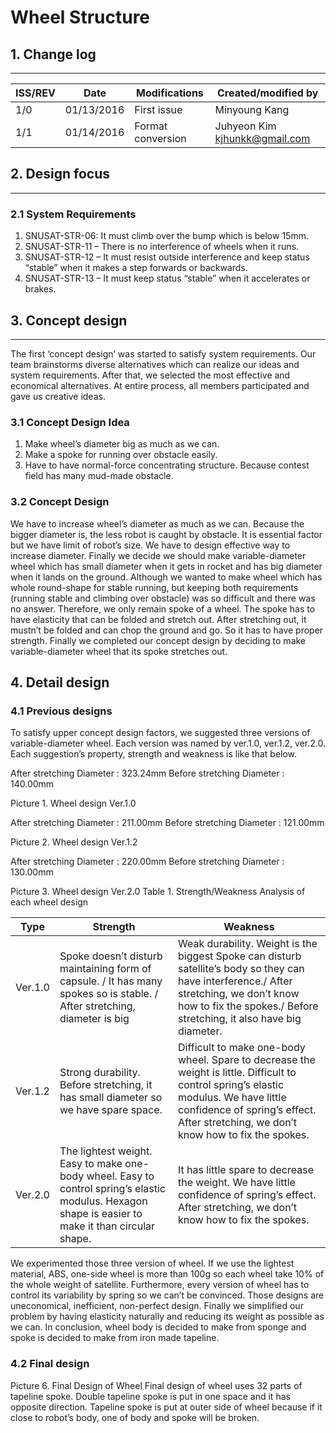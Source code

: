 # Wheel Structure

## 1. Change log
---
| ISS/REV |	Date |	Modifications |	Created/modified by |
| -- | -- | -- | -- |
| 1/0|	01/13/2016|	First issue|	Minyoung Kang|
| 1/1 |	01/14/2016 |	Format conversion |	Juhyeon Kim kjhunkk@gmail.com

## 2. Design focus 
---
### 2.1 System Requirements
1) SNUSAT-STR-06: It must climb over the bump which is below 15mm.
2) SNUSAT-STR-11 – There is no interference of wheels when it runs.
3) SNUSAT-STR-12 – It must resist outside interference and keep status “stable” when it makes a step forwards or backwards.
4) SNUSAT-STR-13 – It must keep status “stable” when it accelerates or brakes.

## 3. Concept design
---
The first ‘concept design’ was started to satisfy system requirements. Our team brainstorms diverse alternatives which can realize our ideas and system requirements. After that, we selected the most effective and economical alternatives. At entire process, all members participated and gave us creative ideas.
	
### 3.1 Concept Design Idea
1) Make wheel’s diameter big as much as we can.
2) Make a spoke for running over obstacle easily.
3) Have to have normal-force concentrating structure. Because contest field has many mud-made obstacle.

### 3.2 Concept Design
We have to increase wheel’s diameter as much as we can. Because the bigger diameter is, the less robot is caught by obstacle. It is essential factor but we have limit of robot’s size. We have to design effective way to increase diameter. Finally we decide we should make variable-diameter wheel which has small diameter when it gets in rocket and has big diameter when it lands on the ground.
Although we wanted to make wheel which has whole round-shape for stable running, but keeping both requirements (running stable and climbing over obstacle) was so difficult and there was no answer. Therefore, we only remain spoke of a wheel. The spoke has to have elasticity that can be folded and stretch out. After stretching out, it mustn’t be folded and can chop the ground and go. So it has to have proper strength.
Finally we completed our concept design by deciding to make variable-diameter wheel that its spoke stretches out.

## 4. Detail design
### 4.1 Previous designs
To satisfy upper concept design factors, we suggested three versions of variable-diameter wheel. Each version was named by ver.1.0, ver.1.2, ver.2.0. Each suggestion’s property, strength and weakness is like that below.
 	 
After stretching
Diameter : 323.24mm	Before stretching
Diameter : 140.00mm

Picture 1. Wheel design Ver.1.0

 	 
After stretching
Diameter : 211.00mm	Before stretching
Diameter : 121.00mm

Picture 2. Wheel design Ver.1.2
 	 
After stretching
Diameter : 220.00mm	Before stretching
Diameter : 130.00mm

Picture 3. Wheel design Ver.2.0
Table 1. Strength/Weakness Analysis of each wheel design

| Type	| Strength |	Weakness |
| -- | -- | -- |
| Ver.1.0 |	Spoke doesn’t disturb maintaining form of capsule. / It has many spokes so is stable. / After stretching, diameter is big | Weak durability. Weight is the biggest Spoke can disturb satellite’s body so they can have interference./ After stretching, we don’t know how to fix the spokes./ Before stretching, it also have big diameter.| 
| Ver.1.2 |	Strong durability. Before stretching, it has small diameter so we have spare space.| Difficult to make one-body wheel. Spare to decrease the weight is little. Difficult to control spring’s elastic modulus. We have little confidence of spring’s effect. After stretching, we don’t know how to fix the spokes.| 
| Ver.2.0 |	The lightest weight. Easy to make one-body wheel. Easy to control spring’s elastic modulus. Hexagon shape is easier to make it than circular shape.|	It has little spare to decrease the weight. We have little confidence of spring’s effect. After stretching, we don’t know how to fix the spokes.| 

We experimented those three version of wheel. If we use the lightest material, ABS, one-side wheel is more than 100g so each wheel take 10% of the whole weight of satellite. Furthermore, every version of wheel has to control its variability by spring so we can’t be convinced. Those designs are uneconomical, inefficient, non-perfect design. Finally we simplified our problem by having elasticity naturally and reducing its weight as possible as we can. In conclusion, wheel body is decided to make from sponge and spoke is decided to make from iron made tapeline.

### 4.2 Final design
 
Picture 6. Final Design of Wheel
Final design of wheel uses 32 parts of tapeline spoke. Double tapeline spoke is put in one space and it has opposite direction. Tapeline spoke is put at outer side of wheel because if it close to robot’s body, one of body and spoke will be broken. 




 
